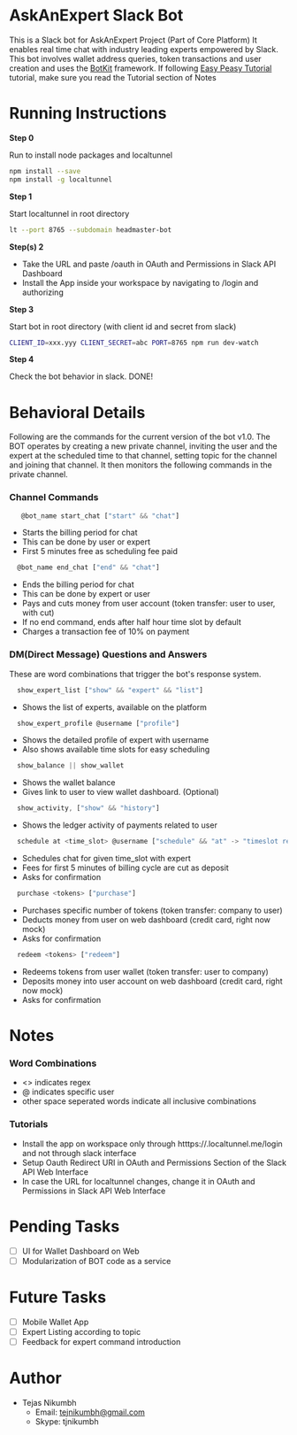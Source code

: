# AskAnExpert Slack Bot
This is a Slack bot for AskAnExpert Project (Part of Core Platform) It enables real time chat with industry leading experts empowered by Slack. This bot involves wallet address queries, token transactions and user creation and uses the [BotKit](https://github.com/howdyai/botkit) framework. If following [Easy Peasy Tutorial](https://api.slack.com/tutorials/easy-peasy-bots) tutorial, make sure you read the Tutorial section of Notes

# Running Instructions
**Step 0** 


Run to install node packages and localtunnel
```bash
npm install --save
npm install -g localtunnel
```

**Step 1** 


Start localtunnel in root directory
```bash
lt --port 8765 --subdomain headmaster-bot
```


**Step(s) 2** 


- Take the URL and paste <URL>/oauth in OAuth and Permissions in Slack API Dashboard
- Install the App inside your workspace by navigating to <URL>/login and authorizing
   
   
**Step 3** 


Start bot in root directory (with client id and secret from slack)
```bash
CLIENT_ID=xxx.yyy CLIENT_SECRET=abc PORT=8765 npm run dev-watch
```

**Step 4**


Check the bot behavior in slack. DONE!


# Behavioral Details
Following are the commands for the current version of the bot v1.0. The BOT operates by creating a new private channel, inviting the user and the expert at the scheduled time to that channel, setting topic for the channel and joining that channel. It then monitors the following commands in the private channel.

### Channel Commands
```javascript
   @bot_name start_chat ["start" && "chat"]
```
  - Starts the billing period for chat
  - This can be done by user or expert
  - First 5 minutes free as scheduling fee paid

```javascript
  @bot_name end_chat ["end" && "chat"]
```
  - Ends the billing period for chat
  - This can be done by expert or user
  - Pays and cuts money from user account (token transfer: user to user, with cut)
  - If no end command, ends after half hour time slot by default
  - Charges a transaction fee of 10% on payment

### DM(Direct Message) Questions and Answers
These are word combinations that trigger the bot's response system.

```javascript
  show_expert_list ["show" && "expert" && "list"]
```
- Shows the list of experts, available on the platform
```javascript
  show_expert_profile @username ["profile"]
```
- Shows the detailed profile of expert with username
- Also shows available time slots for easy scheduling

```javascript
  show_balance || show_wallet
```
- Shows the wallet balance
- Gives link to user to view wallet dashboard. (Optional)

```javascript
  show_activity, ["show" && "history"]
```
- Shows the ledger activity of payments related to user

```javascript
  schedule at <time_slot> @username ["schedule" && "at" -> "timeslot regex"]
```
- Schedules chat for given time_slot with expert
- Fees for first 5 minutes of billing cycle are cut as deposit
- Asks for confirmation

```javascript
  purchase <tokens> ["purchase"]
```
- Purchases specific number of tokens (token transfer: company to user)
- Deducts money from user on web dashboard (credit card, right now mock)
- Asks for confirmation

```javascript
  redeem <tokens> ["redeem"]
```
- Redeems tokens from user wallet (token transfer: user to company)
- Deposits money into user account on web dashboard (credit card, right now mock)
- Asks for confirmation

# Notes
### Word Combinations
- <> indicates regex
- @ indicates specific user
- other space seperated words indicate all inclusive combinations

### Tutorials
- Install the app on workspace only through htttps://<app-name>.localtunnel.me/login and not through slack interface
- Setup Oauth Redirect URI in OAuth and Permissions Section of the Slack API Web Interface
- In case the URL for localtunnel changes, change it in OAuth and Permissions in Slack API Web Interface

# Pending Tasks
- [ ] UI for Wallet Dashboard on Web
- [ ] Modularization of BOT code as a service

# Future Tasks
- [ ] Mobile Wallet App
- [ ] Expert Listing according to topic
- [ ] Feedback for expert command introduction

# Author
- Tejas Nikumbh
  - Email: tejnikumbh@gmail.com
  - Skype: tjnikumbh
